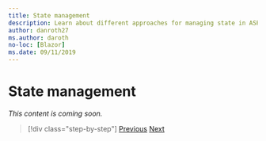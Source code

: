 ```yaml
---
title: State management
description: Learn about different approaches for managing state in ASP.NET Web Forms and Blazor.
author: danroth27
ms.author: daroth
no-loc: [Blazor]
ms.date: 09/11/2019
---
```

# State management

*This content is coming soon.*

<!--
- View state
- Session state
- Local storage
- App state
-->

>[!div class="step-by-step"]
>[Previous](pages-routing-layouts.md)
>[Next](forms-validation.md)

